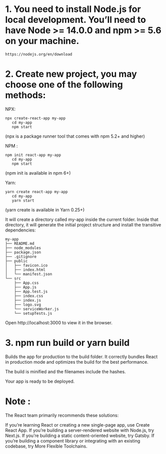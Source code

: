# 1. You need to install Node.js for local development. You’ll need to have Node >= 14.0.0 and npm >= 5.6 on your machine. 
    https://nodejs.org/en/download

# 2. Create new project, you may choose one of the following methods:

NPX:
```
npx create-react-app my-app
   cd my-app
   npm start
```

(npx is a package runner tool that comes with npm 5.2+ and higher)

NPM :

```
npm init react-app my-app
   cd my-app
   npm start
```

(npm init is available in npm 6+)

Yarn:

```
yarn create react-app my-app
   cd my-app
   yarn start
```

(yarn create <starter-kit-package> is available in Yarn 0.25+)


It will create a directory called my-app inside the current folder.
Inside that directory, it will generate the initial project structure and install the transitive dependencies:
```
my-app
├── README.md
├── node_modules
├── package.json
├── .gitignore
├── public
│   ├── favicon.ico
│   ├── index.html
│   └── manifest.json
└── src
    ├── App.css
    ├── App.js
    ├── App.test.js
    ├── index.css
    ├── index.js
    ├── logo.svg
    └── serviceWorker.js
    └── setupTests.js

```

Open http://localhost:3000 to view it in the browser.


# 3. npm run build or yarn build
Builds the app for production to the build folder.
It correctly bundles React in production mode and optimizes the build for the best performance.

The build is minified and the filenames include the hashes.

Your app is ready to be deployed.



# Note :

The React team primarily recommends these solutions:

If you’re learning React or creating a new single-page app, use Create React App.
If you’re building a server-rendered website with Node.js, try Next.js.
If you’re building a static content-oriented website, try Gatsby.
If you’re building a component library or integrating with an existing codebase, try More Flexible Toolchains.
